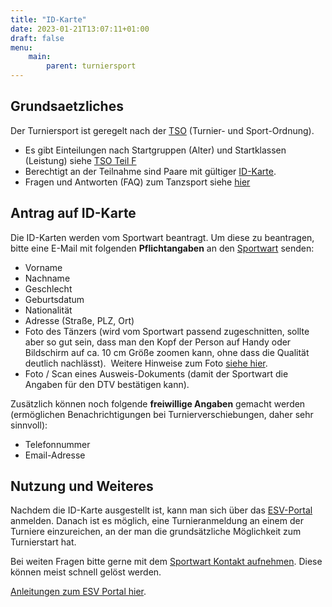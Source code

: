 ```yaml
---
title: "ID-Karte"
date: 2023-01-21T13:07:11+01:00
draft: false
menu:
    main:
        parent: turniersport
---
```


## Grundsaetzliches

Der Turniersport ist geregelt nach der [TSO](http://tso.turnierprotokoll.de/) (Turnier- und Sport-Ordnung).

- Es gibt Einteilungen nach Startgruppen (Alter) und Startklassen (Leistung) siehe [TSO Teil F](http://tso.turnierprotokoll.de/tso_f.htm)
- Berechtigt an der Teilnahme sind Paare mit gültiger [ID-Karte](http://tso.turnierprotokoll.de/tso_e.htm).
- Fragen und Antworten (FAQ) zum Tanzsport siehe [hier](https://www.tanzsport.de/de/faszination-tanzen/fragen-und-antworten-faq)

## Antrag auf ID-Karte
Die ID-Karten werden vom Sportwart beantragt.
Um diese zu beantragen, bitte eine E-Mail mit folgenden **Pflichtangaben** an den [Sportwart](mailto:sportwart@tanzsportclub.vfl-sindelfingen.de) senden:

-   Vorname
-   Nachname
-   Geschlecht
-   Geburtsdatum
-   Nationalität
-   Adresse (Straße, PLZ, Ort)
-   Foto des Tänzers (wird vom Sportwart passend zugeschnitten, sollte aber so gut sein, dass man den Kopf der Person auf Handy oder Bildschirm auf ca. 10 cm Größe zoomen kann, ohne dass die Qualität deutlich nachlässt).  Weitere Hinweise zum Foto [siehe hier](https://esv.tanzsport.de/anleitungen/allgemein/Hinweise-Bilder-ID-Karte).
-   Foto / Scan eines Ausweis-Dokuments (damit der Sportwart die Angaben für den DTV bestätigen kann).

Zusätzlich können noch folgende **freiwillige Angaben** gemacht werden (ermöglichen Benachrichtigungen bei Turnierverschiebungen, daher sehr sinnvoll):

-   Telefonnummer
-   Email-Adresse

## Nutzung und Weiteres
Nachdem die ID-Karte ausgestellt ist, kann man sich über das [ESV-Portal](https://ev.tanzsport-portal.de/Esv/startPerson) anmelden.
Danach ist es möglich, eine Turnieranmeldung an einem der Turniere einzureichen, an der man die grundsätzliche Möglichkeit zum Turnierstart hat.

Bei weiten Fragen bitte gerne mit dem [Sportwart Kontakt aufnehmen](mailto:sportwart@tanzsportclub.vfl-sindelfingen.de).
Diese können meist schnell gelöst werden.

[Anleitungen zum ESV Portal hier](https://esv.tanzsport.de/sitemap).

